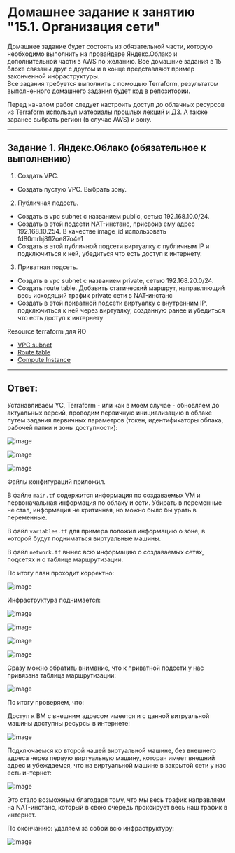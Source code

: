 # Домашнее задание к занятию "15.1. Организация сети"

Домашнее задание будет состоять из обязательной части, которую необходимо выполнить на провайдере Яндекс.Облако и дополнительной части в AWS по желанию. Все домашние задания в 15 блоке связаны друг с другом и в конце представляют пример законченной инфраструктуры.  
Все задания требуется выполнить с помощью Terraform, результатом выполненного домашнего задания будет код в репозитории. 

Перед началом работ следует настроить доступ до облачных ресурсов из Terraform используя материалы прошлых лекций и [ДЗ](https://github.com/netology-code/virt-homeworks/tree/master/07-terraform-02-syntax ). А также заранее выбрать регион (в случае AWS) и зону.

---
## Задание 1. Яндекс.Облако (обязательное к выполнению)

1. Создать VPC.
- Создать пустую VPC. Выбрать зону.
2. Публичная подсеть.
- Создать в vpc subnet с названием public, сетью 192.168.10.0/24.
- Создать в этой подсети NAT-инстанс, присвоив ему адрес 192.168.10.254. В качестве image_id использовать fd80mrhj8fl2oe87o4e1
- Создать в этой публичной подсети виртуалку с публичным IP и подключиться к ней, убедиться что есть доступ к интернету.
3. Приватная подсеть.
- Создать в vpc subnet с названием private, сетью 192.168.20.0/24.
- Создать route table. Добавить статический маршрут, направляющий весь исходящий трафик private сети в NAT-инстанс
- Создать в этой приватной подсети виртуалку с внутренним IP, подключиться к ней через виртуалку, созданную ранее и убедиться что есть доступ к интернету

Resource terraform для ЯО
- [VPC subnet](https://registry.terraform.io/providers/yandex-cloud/yandex/latest/docs/resources/vpc_subnet)
- [Route table](https://registry.terraform.io/providers/yandex-cloud/yandex/latest/docs/resources/vpc_route_table)
- [Compute Instance](https://registry.terraform.io/providers/yandex-cloud/yandex/latest/docs/resources/compute_instance)
---


## Ответ: 

Устанавливаем YC, Terraform - или как в моем случае - обновляем до актуальных версий, проводим первичную инициализацию в облаке путем задания первичных параметров (токен, идентификаторы облака, рабочей папки и зоны доступности):

![image](https://user-images.githubusercontent.com/92969676/205219818-de70608f-c4b4-4f49-9406-70803a873ee7.png)

![image](https://user-images.githubusercontent.com/92969676/205219433-a57536c2-844d-4bcd-b74d-18d0ce2160b0.png)

![image](https://user-images.githubusercontent.com/92969676/205617863-9f926184-2e5a-46cd-b821-1f58cfb348fa.png)

Файлы конфигураций приложил.

В файле ```main.tf``` содержится информация по создаваемых VM и первоначальная информация по облаку и сети. Убирать в переменные не стал, информация не критичная, но можно было бы урать в переменные.

В файл ```variables.tf``` для примера положил информацию о зоне, в которой будут подниматься виртуальные машины.

В файл ```network.tf``` вынес всю информацию о создаваемых сетях, подсетях и о таблице маршрутизации.

По итогу план проходит корректно:

![image](https://user-images.githubusercontent.com/92969676/205617255-3269fe13-98b5-492a-9117-04174ab20d5c.png)

Инфраструктура поднимается:

![image](https://user-images.githubusercontent.com/92969676/205614703-7d5ee123-772d-44aa-b558-4fa84e1d34f4.png)

![image](https://user-images.githubusercontent.com/92969676/205614771-545e1d57-3625-43d5-a646-208c84f4ea48.png)

![image](https://user-images.githubusercontent.com/92969676/205614849-29a695a8-4702-48fc-8aed-a4e8f68a1e11.png)

![image](https://user-images.githubusercontent.com/92969676/205614942-ba17b4a9-336e-4cad-a471-9f850c555953.png)

Сразу можно обратить внимание, что к приватной подсети у нас привязана таблица маршрутизации:

![image](https://user-images.githubusercontent.com/92969676/205615142-27dc0a84-342e-448e-9c04-c3fc2d51a860.png)

По итогу проверяем, что:

Доступ к ВМ с внешним адресом имеется и с данной витруальной машины доступны ресурсы в интернете:

![image](https://user-images.githubusercontent.com/92969676/205615398-c305efab-d004-410a-be8a-157acafb56ab.png)

Подключаемся ко второй нашей виртуальной машине, без внешнего адреса через первую виртуальную машину, которая имеет внешний адрес и убеждаемся, что на виртуальной машине в закрытой сети у нас есть интернет:

![image](https://user-images.githubusercontent.com/92969676/205616350-3f1549b5-b085-429b-92cf-df5a9e213d9f.png)

Это стало возможным благодаря тому, что мы весь трафик направляем на NAT-инстанс, который в свою очередь проксирует весь наш трафик в интернет.

По окончанию: удаляем за собой всю инфраструктуру:

![image](https://user-images.githubusercontent.com/92969676/205616808-6da1f674-d16c-4442-9525-42085c708a85.png)
